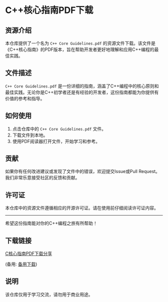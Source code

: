 # C++核心指南PDF下载

## 资源介绍

本仓库提供了一个名为 `C++ Core Guidelines.pdf` 的资源文件下载。该文件是《C++核心指南》的PDF版本，旨在帮助开发者更好地理解和应用C++编程的最佳实践。

## 文件描述

`C++ Core Guidelines.pdf` 是一份详细的指南，涵盖了C++编程中的核心原则和最佳实践。无论你是C++初学者还是有经验的开发者，这份指南都能为你提供有价值的参考和指导。

## 如何使用

1. 点击仓库中的 `C++ Core Guidelines.pdf` 文件。
2. 下载文件到本地。
3. 使用PDF阅读器打开文件，开始学习和参考。

## 贡献

如果你有任何改进建议或发现了文件中的错误，欢迎提交Issue或Pull Request。我们非常乐意接受社区的反馈和贡献。

## 许可证

本仓库中的资源文件遵循相应的开源许可证。请在使用前仔细阅读许可证内容。

---

希望这份指南能对你的C++编程之旅有所帮助！

## 下载链接
[C核心指南PDF下载分享](https://pan.quark.cn/s/103603c7bf4d) 

(备用: [备用下载](https://pan.baidu.com/s/1yNX79O0ZqYOqaP0J6QUseA?pwd=1234))

## 说明

该仓库仅用于学习交流，请勿用于商业用途。
